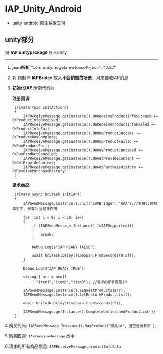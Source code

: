 # IAP_Unity_Android
* unity android 原生谷歌支付


## unity部分

将 **IAP.unitypackage** 导入unity

***

1. **json解析**  "com.unity.nuget.newtonsoft-json": "3.2.1"


2. 将 预制体 **IAPBridge** 放入**不会销毁的场景**，用来接收IAP消息


3. **初始化IAP** 示例代码为

    **注册回调**

        private void InitAction()
        {
            IAPReceiveMessage.getInstance().OnReceiveProductInfoSuccess += OnProductInfoReceived;
            IAPReceiveMessage.getInstance().OnReceiveProductInfoFailed += OnProductInfoFail;
            IAPReceiveMessage.getInstance().OnBuyProductSuccess += OnProductBuyComplete;
            IAPReceiveMessage.getInstance().OnBuyProductFailed += OnBuyProductFail;
            IAPReceiveMessage.getInstance().OnBuyProductCanceled += OnBuyProductCanceled;
            IAPReceiveMessage.getInstance().OnGetProvideContent += OnGetProvideContent;
            IAPReceiveMessage.getInstance().OnGetPurchaseHistory += OnReceivePurchaseHistory;
        }


    **请求商品**

        private async UniTask InitIAP()
        {
            IAPSendMessage.Instance().Init("IAPBridge", "AAA");//参数1:预制体名字, 参数2:当前无作用

            for (int i = 0; i < 30; i++)
            {
                if (IAPSendMessage.Instance().IsIAPSupported())
                {
                    break;
                }

                Debug.Log($"IAP READY FALSE");

                await UniTask.Delay(TimeSpan.FromSeconds(0.5f));
            }

            Debug.Log($"IAP READY TRUE");

            string[] arr = new[]
                { "item1","item2","item3"}; //请求的所有商品id

            IAPSendMessage.Instance().RequestProducts(arr);
            IAPSendMessage.Instance().GetRestoreProductList();

            await UniTask.Delay(TimeSpan.FromSeconds(5f));

            IAPSendMessage.getInstance().CompleteUnfinishedProductList();
        }

4.购买代码:  `IAPSendMessage.Instance().BuyProduct("商品id", 是否是消耗品 );`

5.购买回调:  `IAPReceiveMessage` 类中

6.请求的所有商品信息:  `IAPReceiveMessage.productInfoData`
